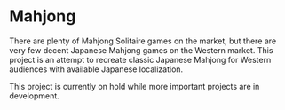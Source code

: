 # Mahjong

There are plenty of Mahjong Solitaire games on the market, but there are very few decent Japanese Mahjong games on the Western market. This project is an attempt to recreate classic Japanese Mahjong for Western audiences with available Japanese localization.

This project is currently on hold while more important projects are in development.
